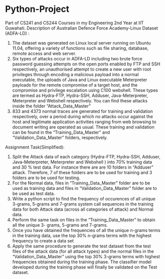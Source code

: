 # Python-Project
Part of CS241 and CS244 Courses in my Engineering 2nd Year at IIT Guwahati.
Description of Australian Defence Force Academy-Linux Dataset (ADFA-LD) :
1) The dataset was generated on Linux local server running on Ubuntu 11.04, offering a variety
of functions such as file sharing, database, remote access and web server.
2) Six types of attacks occur in ADFA-LD including two brute force password guessing
attempts on the open ports enabled by FTP and SSH respectively, an unauthorised attempt to
create a new user with root privileges through encoding a malicious payload into a normal
executable, the uploads of Java and Linux executable Meterpreter payloads for the remote
compromise of a target host, and the compromise and privilege escalation using C100
webshell. These types are termed as Hydra-FTP, Hydra-SSH, Adduser, Java-Meterpreter,
Meterpreter and Webshell respectively. You can find these attacks inside the folder
“Attack_Data_Master”
3) 833 and 4373 normal traces are generated for training and validation respectively, over a
period during which no attacks occur against the host and legitimate application activities
ranging from web browsing to document writing are operated as usual. These training and
validation can be found in the “Training_Data_Master” and “Validation_Data_Master”
folders, respectively.

Assignment Task(Simplified):
1) Split the Attack data of each category (Hydra-FTP, Hydra-SSH, Adduser, Java-Meterpreter,
Meterpreter and Webshell ) into 70% training data and 30 % test data. For instance there are
are 10 folders in “Adduser” attack. Therefore, 7 of these folders are to be used for training
and 3 folders are to be used for testing.
2) For the Normal data, files in “Training_Data_Master” folder are to be used as training data
and files in “Validation_Data_Master” folder are to be used as test data.
3) Write a python script to find the frequency of occurences of all unique 3-grams, 5-grams
and 7-grams system call sequences in the training data for both Attack data (across all
categories of attack) and Normal data. 
4) Perform the same task on files in the “Training_Data_Master” to obtain all the unique 3-
grams, 5-grams and 7-grams.
5) Once you have obtained the frequencies of all the unique n-grams terms in the training data,
use the top 30% n-grams terms with the highest frequency to create a data set
6) Apply the same procedure to generate the test dataset from the test files of the attack data
(for all attack types) and the normal files in the “Validation_Data_Master” using the top
30% 3-grams terms with highest frequencies obtained during the training phase. The
classifier model developed during the training phase will finally be validated on the Test
dataset.
